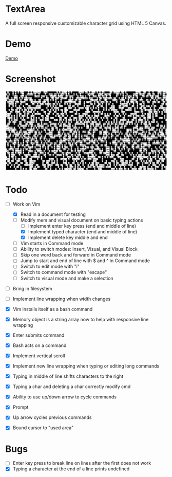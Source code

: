 # TextArea

A full screen responsive customizable character grid using HTML 5 Canvas.

# Demo

[Demo](https://strawstack.github.io/TextArea/)

# Screenshot

![](./screenshot.png)

# Todo

- [ ] Work on Vim
    - [x] Read in a document for testing
    - [ ] Modify mem and visual document on basic typing actions
        - [ ] Implement enter key press (end and middle of line)
        - [x] Implement typed character (end and middle of line)
        - [x] Implement delete key middle and end 
    - [ ] Vim starts in Command mode 
    - [ ] Ability to switch modes: Insert, Visual, and Visual Block
    - [ ] Skip one word back and forward in Command mode
    - [ ] Jump to start and end of line with $ and ^ in Command mode
    - [ ] Switch to edit mode with "i"
    - [ ] Switch to command mode with "escape"
    - [ ] Switch to visual mode and make a selection

- [ ] Bring in filesystem
- [ ] Implement line wrapping when width changes

- [x] Vim installs itself as a bash command
- [x] Memory object is a string array now to help with responsive line wrapping
- [x] Enter submits command
- [x] Bash acts on a command
- [x] Implement vertical scroll
- [x] Implement new line wrapping when typing or editing long commands
- [x] Typing in middle of line shifts characters to the right
- [x] Typing a char and deleting a char correctly modify cmd
- [x] Ability to use up/down arrow to cycle commands
- [x] Prompt
- [x] Up arrow cycles previous commands
- [x] Bound cursor to "used area"

# Bugs

- [ ] Enter key press to break line on lines after the first does not work
- [x] Typing a character at the end of a line prints undefined